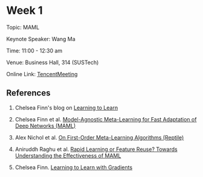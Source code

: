 # Week 1

Topic: MAML

Keynote Speaker: Wang Ma

Time: 11:00 - 12:30 am

Venue: Business Hall, 314 (SUSTech)

Online Link: [TencentMeeting](https://sustech.meeting.tencent.com/dm/8FKe79A6nA1k)


## References

1. Chelsea Finn's blog on [Learning to Learn](https://bair.berkeley.edu/blog/2017/07/18/learning-to-learn/)

2. Chelsea Finn et al. [Model-Agnostic Meta-Learning for Fast Adaptation of Deep Networks (MAML)](https://arxiv.org/abs/1703.03400)

3. Alex Nichol et al. [On First-Order Meta-Learning Algorithms (Reptile)](https://arxiv.org/abs/1803.02999)

4. Aniruddh Raghu et al. [Rapid Learning or Feature Reuse? Towards Understanding the Effectiveness of MAML](https://arxiv.org/abs/1909.09157)

5. Chelsea Finn. [Learning to Learn with Gradients](https://ai.stanford.edu/~cbfinn/_files/dissertation.pdf)